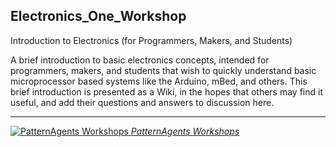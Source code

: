 ## Electronics_One_Workshop ##

Introduction to Electronics (for Programmers, Makers, and Students)

A brief introduction to basic electronics concepts, intended for programmers, makers, and students
that wish to quickly understand basic microprocessor based systems like the Arduino, mBed, and others.
This brief introduction is presented as a Wiki, in the hopes that others may find it useful,
and add their questions and answers to discussion here.

-------------------------------------------------------------------------------------------
[![PatternAgents Workshops](http://patternagents.github.io/img/projects/Videre/Videre_model.png)
*PatternAgents Workshops*](http://www.patternagents.com/projects/Workshops.html)


